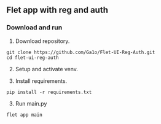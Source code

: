 ## Flet app with reg and auth

### Download and run
1. Download repository.
```
git clone https://github.com/Ga1o/Flet-UI-Reg-Auth.git
cd flet-ui-reg-auth
```

2. Setup and activate venv.

2. Install requirements.
```
pip install -r requirements.txt
```

3. Run main.py
```
flet app main
```